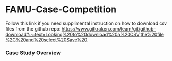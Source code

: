 # FAMU-Case-Competition
Follow this link if you need supplimental instruction on how to download csv files from the github repo: https://www.gitkraken.com/learn/git/github-download#:~:text=Looking%20to%20download%20a%20CSV,the%20file%2C%20and%20select%20Save%20.

### Case Study Overview